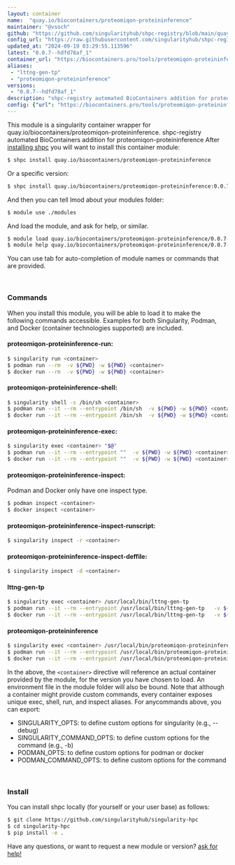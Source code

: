 ```yaml
---
layout: container
name:  "quay.io/biocontainers/proteomiqon-proteininference"
maintainer: "@vsoch"
github: "https://github.com/singularityhub/shpc-registry/blob/main/quay.io/biocontainers/proteomiqon-proteininference/container.yaml"
config_url: "https://raw.githubusercontent.com/singularityhub/shpc-registry/main/quay.io/biocontainers/proteomiqon-proteininference/container.yaml"
updated_at: "2024-09-19 03:29:55.113596"
latest: "0.0.7--hdfd78af_1"
container_url: "https://biocontainers.pro/tools/proteomiqon-proteininference"
aliases:
 - "lttng-gen-tp"
 - "proteomiqon-proteininference"
versions:
 - "0.0.7--hdfd78af_1"
description: "shpc-registry automated BioContainers addition for proteomiqon-proteininference"
config: {"url": "https://biocontainers.pro/tools/proteomiqon-proteininference", "maintainer": "@vsoch", "description": "shpc-registry automated BioContainers addition for proteomiqon-proteininference", "latest": {"0.0.7--hdfd78af_1": "sha256:6f312fa59f1067ae71049e2f1bb6ea89a47267419b282477ea5623b0a4df2f04"}, "tags": {"0.0.7--hdfd78af_1": "sha256:6f312fa59f1067ae71049e2f1bb6ea89a47267419b282477ea5623b0a4df2f04"}, "docker": "quay.io/biocontainers/proteomiqon-proteininference", "aliases": {"lttng-gen-tp": "/usr/local/bin/lttng-gen-tp", "proteomiqon-proteininference": "/usr/local/bin/proteomiqon-proteininference"}}
---
```


This module is a singularity container wrapper for quay.io/biocontainers/proteomiqon-proteininference.
shpc-registry automated BioContainers addition for proteomiqon-proteininference
After [installing shpc](#install) you will want to install this container module:


```bash
$ shpc install quay.io/biocontainers/proteomiqon-proteininference
```

Or a specific version:

```bash
$ shpc install quay.io/biocontainers/proteomiqon-proteininference:0.0.7--hdfd78af_1
```

And then you can tell lmod about your modules folder:

```bash
$ module use ./modules
```

And load the module, and ask for help, or similar.

```bash
$ module load quay.io/biocontainers/proteomiqon-proteininference/0.0.7--hdfd78af_1
$ module help quay.io/biocontainers/proteomiqon-proteininference/0.0.7--hdfd78af_1
```

You can use tab for auto-completion of module names or commands that are provided.

<br>

### Commands

When you install this module, you will be able to load it to make the following commands accessible.
Examples for both Singularity, Podman, and Docker (container technologies supported) are included.

#### proteomiqon-proteininference-run:

```bash
$ singularity run <container>
$ podman run --rm  -v ${PWD} -w ${PWD} <container>
$ docker run --rm  -v ${PWD} -w ${PWD} <container>
```

#### proteomiqon-proteininference-shell:

```bash
$ singularity shell -s /bin/sh <container>
$ podman run --it --rm --entrypoint /bin/sh  -v ${PWD} -w ${PWD} <container>
$ docker run --it --rm --entrypoint /bin/sh  -v ${PWD} -w ${PWD} <container>
```

#### proteomiqon-proteininference-exec:

```bash
$ singularity exec <container> "$@"
$ podman run --it --rm --entrypoint ""  -v ${PWD} -w ${PWD} <container> "$@"
$ docker run --it --rm --entrypoint ""  -v ${PWD} -w ${PWD} <container> "$@"
```

#### proteomiqon-proteininference-inspect:

Podman and Docker only have one inspect type.

```bash
$ podman inspect <container>
$ docker inspect <container>
```

#### proteomiqon-proteininference-inspect-runscript:

```bash
$ singularity inspect -r <container>
```

#### proteomiqon-proteininference-inspect-deffile:

```bash
$ singularity inspect -d <container>
```


#### lttng-gen-tp

```bash
$ singularity exec <container> /usr/local/bin/lttng-gen-tp
$ podman run --it --rm --entrypoint /usr/local/bin/lttng-gen-tp   -v ${PWD} -w ${PWD} <container> -c " $@"
$ docker run --it --rm --entrypoint /usr/local/bin/lttng-gen-tp   -v ${PWD} -w ${PWD} <container> -c " $@"
```


#### proteomiqon-proteininference

```bash
$ singularity exec <container> /usr/local/bin/proteomiqon-proteininference
$ podman run --it --rm --entrypoint /usr/local/bin/proteomiqon-proteininference   -v ${PWD} -w ${PWD} <container> -c " $@"
$ docker run --it --rm --entrypoint /usr/local/bin/proteomiqon-proteininference   -v ${PWD} -w ${PWD} <container> -c " $@"
```



In the above, the `<container>` directive will reference an actual container provided
by the module, for the version you have chosen to load. An environment file in the
module folder will also be bound. Note that although a container
might provide custom commands, every container exposes unique exec, shell, run, and
inspect aliases. For anycommands above, you can export:

 - SINGULARITY_OPTS: to define custom options for singularity (e.g., --debug)
 - SINGULARITY_COMMAND_OPTS: to define custom options for the command (e.g., -b)
 - PODMAN_OPTS: to define custom options for podman or docker
 - PODMAN_COMMAND_OPTS: to define custom options for the command

<br>

### Install

You can install shpc locally (for yourself or your user base) as follows:

```bash
$ git clone https://github.com/singularityhub/singularity-hpc
$ cd singularity-hpc
$ pip install -e .
```

Have any questions, or want to request a new module or version? [ask for help!](https://github.com/singularityhub/singularity-hpc/issues)